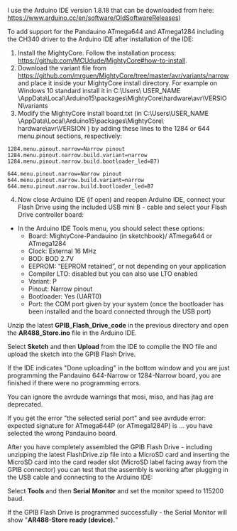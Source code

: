 I use the Arduino IDE version 1.8.18 that can be downloaded from here: https://www.arduino.cc/en/software/OldSoftwareReleases)

To add support for the Pandauino ATmega644 and ATmega1284 including the CH340 driver to the Arduino IDE after installation of the IDE:
1. Install the MightyCore. Follow the installation process: https://github.com/MCUdude/MightyCore#how-to-install. 
2. Download the variant file from https://github.com/mrguen/MightyCore/tree/master/avr/variants/narrow and place it inside your MightyCore install directory. For example on Windows 10 standard install it in C:\Users\ USER_NAME \AppData\Local\Arduino15\packages\MightyCore\hardware\avr\VERSION\variants
3. Modify the MightyCore install board.txt (in C:\Users\USER_NAME
\AppData\Local\Arduino15\packages\MightyCore\ hardware\avr\VERSION ) by adding these lines to the 1284 or 644 menu.pinout sections, respectively:

```
1284.menu.pinout.narrow=Narrow pinout
1284.menu.pinout.narrow.build.variant=narrow
1284.menu.pinout.narrow.build.bootloader_led=B7)
```
```
644.menu.pinout.narrow=Narrow pinout
644.menu.pinout.narrow.build.variant=narrow
644.menu.pinout.narrow.build.bootloader_led=B7
```
   
4. Now close Arduino IDE (if open) and reopen Arduino IDE, connect your Flash Drive using the included USB mini B - cable and select your Flash Drive controller board:

* In the Arduino IDE Tools menu, you should select these options:
   * Board: MightyCore-Pandauino (in sketchbook)/ ATmega644 or ATmega1284
   * Clock: External 16 MHz
   * BOD: BOD 2.7V
   * EEPROM: “EEPROM retained”, or not depending on your application
   * Compiler LTO: disabled but you can also use LTO enabled
   * Variant: P
   * Pinout: Narrow pinout
   * Bootloader: Yes (UART0)
   * Port: the COM port given by your system (once the bootloader has been installed and the board
connected through the USB port)

Unzip the latest **GPIB_Flash_Drive_code** in the previous directory and open the **AR488_Store.ino** file in the Arduino IDE.

Select **Sketch** and then **Upload** from the IDE to compile the INO file and upload the sketch into the GPIB Flash Drive.

If the IDE indicates "Done uploading" in the bottom window and you are just programming the Pandauino 644-Narrow or 1284-Narrow board, you are finished if there were no programming errors.

You can ignore the avrdude warnings that mosi, miso, and has jtag are deprecated.

If you get the error "the selected serial port" and see avrdude error: expected signature for ATmega644P (or ATmega1284P) is ... you have selected the wrong Pandauino board.  

After you have completely assembled the GPIB Flash Drive - including unzipping the latest FlashDrive.zip file into a MicroSD card and inserting the MicroSD card into the card reader slot (MicroSD label facing away from the GPIB connector) you can test that the assembly is working after plugging in the USB cable and connecting to the Arduino IDE:

Select **Tools** and then **Serial Monitor** and set the monitor speed to 115200 baud.

If the GPIB Flash Drive is programmed successfully - the Serial Monitor will show "**AR488-Store ready (device).**"
